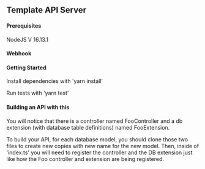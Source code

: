 ## Template API Server
 
#### Prerequisites 

NodeJS V 16.13.1 
 

 #### Webhook 
 
    
#### Getting Started 

Install dependencies with 'yarn install'
 
Run tests with 'yarn test'


#### Building an API with this 

You will notice that there is a controller named FooController and a db extension (with database table definitions) named FooExtension.  

To build your API, for each database model, you should clone those two files to create new copies with new name for the new model.  Then, inside of  'index.ts' you will need to register the controller and the DB extension just like how the Foo controller and extension are being registered. 
